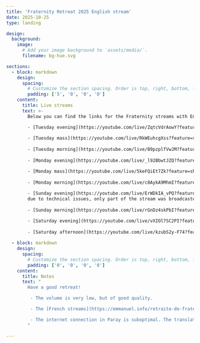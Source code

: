 ```yaml
---
title: 'Fraternity Retreat 2025 English stream'
date: 2025-10-25
type: landing

design:
  background:
    image:
      # Add your image background to `assets/media/`.
      filename: bg-hue.svg

sections:
  - block: markdown
    design:
      spacing:
        # Customize the section spacing. Order is top, right, bottom, left.
        padding: ['5', '0', '0', '0']
    content:
      title: Live streams
      text: >-
        Below you can find the links for the Fraternity streams with English translation:

        - [Tuesday evening](https://youtube.com/live/ZqtcVdrAowY?feature=share)
        
        - [Tuesday mass](https://youtube.com/live/RkWEuhcgXss?feature=share)
        
        - [Tuesday morning](https://youtube.com/live/B9pzplfVwJM?feature=share)
        
        - [Monday evening](https://youtube.com/live/_l92BbwtJZQ?feature=share)

        - [Monday mass](https://youtube.com/live/5keFQiEt7Zk?feature=share)
        
        - [Monday morning](https://youtube.com/live/c8AykA9MhmI?feature=share)
        
        - [Sunday evening](https://youtube.com/live/ErWDkIA_vPQ?feature=share)<br>
        due to technical issues, only part of the stream was broadcasted.
        
        - [Sunday morning](https://youtube.com/live/rGnDz4skPbI?feature=share)

        - [Saturday evening](https://youtube.com/live/vXIOl7SC2PI?feature=share)
        
        - [Saturday afternoon](https://youtube.com/live/kzubS2y-F74?feature=share) <br>(it took a bit to get the stream to work, so we miss the first few minutes.)
  
  - block: markdown
    design:
      spacing:
        # Customize the section spacing. Order is top, right, bottom, left.
        padding: ['0', '0', '0', '0']
    content:
      title: Notes
      text: "
        Have a good retreat!

         - The volume is very low, but of good quality.

         - The [French streams](https://emmanuel.info/retraite-de-fraternite-2025) can be found [here](https://emmanuel.info/retraite-de-fraternite-2025), together with the [program](https://emmanuel.info/wp-content/uploads/2025/10/Plannig-retraite-fraternite-2025-2.jpg) of the retreat

         - The internet connection in Paray is suboptimal. The translation is also recorded locally and will be made available.
        "

---
```

